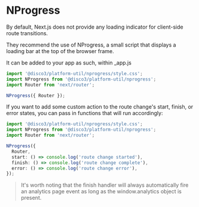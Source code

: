 # NProgress

By default, Next.js does not provide any loading indicator for client-side route transitions.

They recommend the use of NProgress, a small script that displays a loading bar at the top of the
browser frame.

It can be added to your app as such, within \_app.js

```typescript
import '@disco3/platform-util/nprogress/style.css';
import NProgress from '@disco3/platform-util/nprogress';
import Router from 'next/router';
```

```typescript
NProgress({ Router });
```

If you want to add some custom action to the route change's start, finish, or error states, you can
pass in functions that will run accordingly:

```typescript
import '@disco3/platform-util/nprogress/style.css';
import NProgress from '@disco3/platform-util/nprogress';
import Router from 'next/router';
```

```typescript
NProgress({
  Router,
  start: () => console.log('route change started'),
  finish: () => console.log('route change complete'),
  error: () => console.log('route change error'),
});
```

> It's worth noting that the finish handler will always automatically fire an analytics page event
> as long as the window.analytics object is present.
